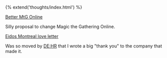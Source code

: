 {% extend('thoughts/index.html') %}

[Better MtG Online](https://medium.com/@mitranim/better-mtg-online-82ac42d79970)

Silly proposal to change Magic the Gathering Online.

[Eidos Montreal love letter](http://blog-blogger.mitranim.com/2012/11/a-thank-you-to-eidos-montreal-for-dehr.html)

Was so moved by [DE:HR](http://en.wikipedia.org/wiki/Deus_Ex:_Human_Revolution)
that I wrote a big "thank you" to the company that made it.
